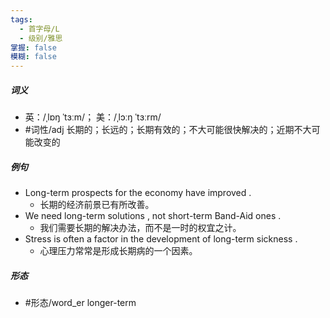 ```yaml
---
tags:
  - 首字母/L
  - 级别/雅思
掌握: false
模糊: false
---
```

##### 词义
- 英：/ˌlɒŋ ˈtɜːm/； 美：/ˌlɔːŋ ˈtɜːrm/
- #词性/adj  长期的；长远的；长期有效的；不大可能很快解决的；近期不大可能改变的
##### 例句
- Long-term prospects for the economy have improved .
	- 长期的经济前景已有所改善。
- We need long-term solutions , not short-term Band-Aid ones .
	- 我们需要长期的解决办法，而不是一时的权宜之计。
- Stress is often a factor in the development of long-term sickness .
	- 心理压力常常是形成长期病的一个因素。
##### 形态
- #形态/word_er longer-term
